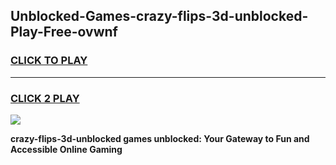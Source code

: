 
## Unblocked-Games-crazy-flips-3d-unblocked-Play-Free-ovwnf
<h3>
<a href="https://premium76.site?title=crazy-flips-3d-unblocked&ref=17A">CLICK TO PLAY</a></h3>
<hr>

<h3>
<a href="https://premium76.site?title=crazy-flips-3d-unblocked&ref=17A">CLICK 2 PLAY</a>
  
</h3>

<a href="https://premium76.site?title=crazy-flips-3d-unblocked&ref=17A"><img src="https://clearcache.store/games.png"></a>


**crazy-flips-3d-unblocked games unblocked: Your Gateway to Fun and Accessible Online Gaming**
